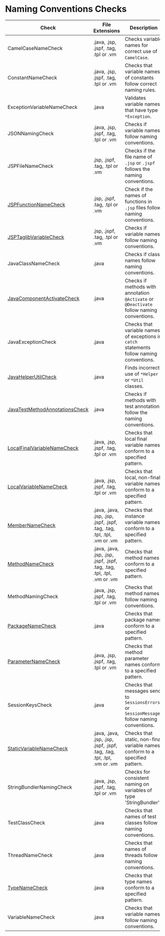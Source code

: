# Naming Conventions Checks

Check | File Extensions | Description
----- | --------------- | -----------
CamelCaseNameCheck | .java, .jsp, .jspf, .tag, .tpl or .vm | Checks variable names for correct use of `CamelCase`. |
ConstantNameCheck | .java, .jsp, .jspf, .tag, .tpl or .vm | Checks that variable names of constants follow correct naming rules. |
ExceptionVariableNameCheck | .java | Validates variable names that have type `*Exception`. |
JSONNamingCheck | .java, .jsp, .jspf, .tag, .tpl or .vm | Checks if variable names follow naming conventions. |
JSPFileNameCheck | .jsp, .jspf, .tag, .tpl or .vm | Checks if the file name of `.jsp` or `.jspf` follows the naming conventions. |
[JSPFunctionNameCheck](checks/jsp_function_name_check.markdown#jspfunctionnamecheck) | .jsp, .jspf, .tag, .tpl or .vm | Check if the names of functions in `.jsp` files follow naming conventions. |
[JSPTaglibVariableCheck](checks/jsp_taglib_variable_check.markdown#jsptaglibvariablecheck) | .jsp, .jspf, .tag, .tpl or .vm | Checks if variable names follow naming conventions. |
JavaClassNameCheck | .java | Checks if class names follow naming conventions. |
[JavaComponentActivateCheck](checks/java_component_activate_check.markdown#javacomponentactivatecheck) | .java | Checks if methods with annotation `@Activate` or `@Deactivate` follow naming conventions. |
JavaExceptionCheck | .java | Checks that variable names of exceptions in `catch` statements follow naming conventions. |
[JavaHelperUtilCheck](checks/java_helper_util_check.markdown#javahelperutilcheck) | .java | Finds incorrect use of `*Helper` or `*Util` classes. |
[JavaTestMethodAnnotationsCheck](checks/java_test_method_annotations_check.markdown#javatestmethodannotationscheck) | .java | Checks if methods with test annotations follow the naming conventions. |
[LocalFinalVariableNameCheck](https://checkstyle.sourceforge.io/config_naming.html#LocalFinalVariableName) | .java, .jsp, .jspf, .tag, .tpl or .vm | Checks that local final variable names conform to a specified pattern. |
[LocalVariableNameCheck](https://checkstyle.sourceforge.io/config_naming.html#LocalVariableName) | .java, .jsp, .jspf, .tag, .tpl or .vm | Checks that local, non-final variable names conform to a specified pattern. |
[MemberNameCheck](https://checkstyle.sourceforge.io/config_naming.html#MemberName) | .java, .java, .jsp, .jsp, .jspf, .jspf, .tag, .tag, .tpl, .tpl, .vm or .vm | Checks that instance variable names conform to a specified pattern. |
[MethodNameCheck](https://checkstyle.sourceforge.io/config_naming.html#MethodName) | .java, .java, .jsp, .jsp, .jspf, .jspf, .tag, .tag, .tpl, .tpl, .vm or .vm | Checks that method names conform to a specified pattern. |
MethodNamingCheck | .java, .jsp, .jspf, .tag, .tpl or .vm | Checks that method names follow naming conventions. |
[PackageNameCheck](https://checkstyle.sourceforge.io/config_naming.html#PackageName) | .java | Checks that package names conform to a specified pattern. |
[ParameterNameCheck](https://checkstyle.sourceforge.io/config_naming.html#ParameterName) | .java, .jsp, .jspf, .tag, .tpl or .vm | Checks that method parameter names conform to a specified pattern. |
SessionKeysCheck | .java | Checks that messages send to `SessionsErrors` or `SessionMessages` follow naming conventions. |
[StaticVariableNameCheck](https://checkstyle.sourceforge.io/config_naming.html#StaticVariableName) | .java, .java, .jsp, .jsp, .jspf, .jspf, .tag, .tag, .tpl, .tpl, .vm or .vm | Checks that static, non-final variable names conform to a specified pattern. |
StringBundlerNamingCheck | .java, .jsp, .jspf, .tag, .tpl or .vm | Checks for consistent naming on variables of type 'StringBundler'. |
TestClassCheck | .java | Checks that names of test classes follow naming conventions. |
ThreadNameCheck | .java | Checks that names of threads follow naming conventions. |
[TypeNameCheck](https://checkstyle.sourceforge.io/config_naming.html#TypeName) | .java | Checks that type names conform to a specified pattern. |
VariableNameCheck | .java | Checks that variable names follow naming conventions. |